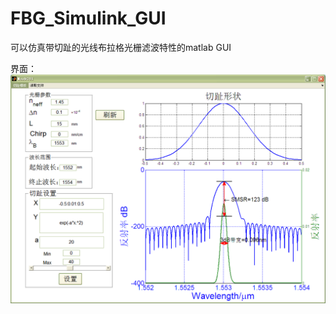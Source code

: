 # FBG_Simulink_GUI
可以仿真带切趾的光线布拉格光栅滤波特性的matlab GUI

界面：
 ![image](https://github.com/Vespa314/FBG_Simulink_GUI/raw/master/image/1.png)